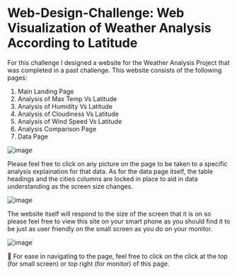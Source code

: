 # Web-Design-Challenge: Web Visualization of Weather Analysis According to Latitude

For this challenge I designed a website for the Weather Analysis Project that was completed in a past challenge. This website consists of the following pages:

1. Main Landing Page
2. Analysis of Max Temp Vs Latitude
3. Analysis of Humidity Vs Latitude
4. Analysis of Cloudiness Vs Latitude
5. Analysis of Wind Speed Vs Latitude
6. Analysis Comparison Page
7. Data Page


![image](https://user-images.githubusercontent.com/83737584/132107943-63bc7c61-254e-4b06-9cd4-d2eebc8cdb09.png)


Please feel free to click on any picture on the page to be taken to a specific analysis explaination for that data. As for the data page itself, the table headings and the cities columns are locked in place to aid in data understanding as the screen size changes. 


![image](https://user-images.githubusercontent.com/83737584/132107971-b1a627d1-fbaa-46e2-b910-26272f7369e3.png)


The website itself will respond to the size of the screen that it is on so please feel free to view this site on your smart phone as you should find it to be just as user friendly on the small screen as you do on your monitor.


![image](https://user-images.githubusercontent.com/83737584/132108061-bbb3cc65-15cd-4cbb-9029-b4901915f538.png)


🌟 For ease in navigating to the page, feel free to click on the click at the top (for small screen) or top right (for monitor) of this page. 

